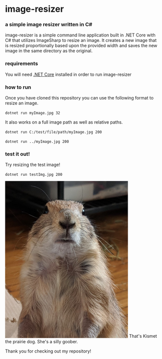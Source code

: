 # image-resizer
### a simple image resizer written in C#

image-resizer is a simple command line application built in .NET Core with C# that utilizes ImageSharp to resize an image.
It creates a new image that is resized proportionally based upon the provided width and saves the new image in the same directory as the original.

### requirements

You will need [.NET Core](https://dotnet.microsoft.com/learn/dotnet/hello-world-tutorial/intro) installed in order to run image-resizer

### how to run

Once you have cloned this repository you can use the following format to resize an image.

`dotnet run myImage.jpg 32`

It also works on a full image path as well as relative paths.

`dotnet run C:/test/file/path/myImage.jpg 200`

`dotnet run ../myImage.jpg 200`

### test it out!

Try resizing the test image!

`dotnet run testImg.jpg 200`

<img src="testImg.jpg" alt="Kismet the prairie dog" width="400" />
That's Kismet the prairie dog. She's a silly goober.

Thank you for checking out my repository!
